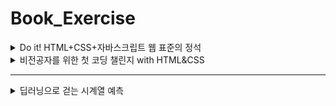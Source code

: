 # Book_Exercise

<details>
<summary>Do it! HTML+CSS+자바스크립트 웹 표준의 정석</summary>
<div>

- 고경희 (지은이) / 이지스퍼블리싱(주) (펴낸곳) / 2022.09.30 (발행일)   
- 목차   
    - 01 웹 개발 시작하기 (2022.12.12)   
    - 02 웹 개발 환경 만들기 (2022.12.12)   
    - 03 HTML 기본 문서 만들기 (2022.12.12)   
    - 04 웹 문서에 다양한 내용 입력하기 (2022.12.12~2022.12.13)   
    - 05 입력 양식 작성하기 (2022.12.18)   
    - 06 CSS의 기본 (2022.12.19~2022.12.21)   
    - 07 텍스트를 표현하는 다양한 스타일 (2022.12.21~2022.12.27)   
    - 08 레이아웃을 구성하는 CSS 박스 모델 (2022.12.27)   
    - 09 이미지와 그러데이션 효과로 배경 꾸미기 (2022.12.27)   
    - 10 CSS 고급 선택자 (2022.12.27)   
    - 11 트랜지션과 애니메이션 (2022.12.28)   
    - 12 반응형 웹과 미디어 쿼리 (2022.12.28-2022.12.29)   
    - 13 자바스크립트와 첫 만남 (2022.12.30)   
    - 14 자바스크립트 기본 문법 (2022.12.31)   
    - 15 함수와 이벤트 (2022.12.31-2023.01.01)   
    - 16 자바스크립트와 객체 (2023.01.01)   
    - 17 문서 객체 모델(DOM) (2023.01.02)   

</div>
</details>

<details>
<summary>비전공자를 위한 첫 코딩 챌린지 with HTML&CSS</summary>
<div>

- HTML, CSS 입문부터 영상 서비스 앱 UI 만들기와 배포까지
- 임효성 (지은이) / 골든래빗(주) (펴낸곳) / 2020.07.07 (발행일)   
- 목차   
    - 17 로그인 페이지 만들기
    - 18 콘텐츠 추천 페이지 만들기
    - 19 마이 페이지 만들기
    - 20 웹에 배포하기 

</div>
</details>

---

<details>
<summary>딥러닝으로 걷는 시계열 예측</summary>
<div>

- 윤영선 (지은이) / 비제이퍼블릭 (주) / 2020.02.28 (발행일)   
- 목차   
    - Chapter 02 딥러닝 시작   
        - 1에서 10까지 예측 모델 구하기   
        - 101에서 110까지 구하기   
    - Chapter 03 회귀 모델   
    - Chapter 04 회귀 모델의 판별식   
        - 회귀 모델의 판별식   
        - 회귀 모델 추가 코딩   
        - 함수형 모델   
    - Chapter 05 앙상블   
        - concatenate   
        - Merge Layer   
    - Chapter 06 회귀 모델 총정리   
        - Sequential 모델   
        - 함수형 모델   
        - 앙상블 및 기타 모델   
    - Chapter 07 RNN   
        - SimpleRNN   
        - LSTM   
        - GRU   
        - Bidirectional   
        - LSTM 레이어 연결   
    - Chapter 08 케라스 모델의 파라미터들과 기타 기법들   
        - verbose / EarlyStopping   
        - TensorBoard   
        - 모델의 Save / Load   
    - Chapter 09 RNN용 데이터 자르기   
        - split 함수 만들기(다:1)   
        - split 함수 만들기 2(다:다)   
        - split 함수 만들기 3(다입력, 다:1)   
        - split 함수 만들기 4(다입력, 다:다)   
        - split 함수 만들기 5(다입력, 다:다 두 번째)   
    - Chapter 10 RNN 모델 정리   
        - MLP DNN 모델 (다:1)   
        - MLP RNN 모델 (다:1)   
        - MLP RNN 모델 (다:다)   
        - MLP RNN 모델 (다입력 다:1)   
        - MLP DNN 모델 (다입력 다:1)   
        - MLP DNN 모델 (다입력 다:다)   
        - MLP DNN 모델 (다입력 다:다)   
        - RNN 모델 (다입력 다:다 두 번째)   
        - DNN 모델 (다입력 다:다 두 번째)   
        - RNN 모델 (다입력 다:다 세 번째)   
        - DNN 모델 (다입력 다:다 세 번째)   
    - Chapter 11 KOSPI200 데이터를 이용한 삼성전자 주가 예측   
        - 데이터 저장   
        - numpy를 pandas로 변경 후 저장   
        - numpy 데이터 불러오기   
        - DNN 구성하기   
        - LSTM 구성하기   
        - DNN 앙상블 구현하기   
        - LSTM 앙상블 구현하기   
        
</div>
</details>